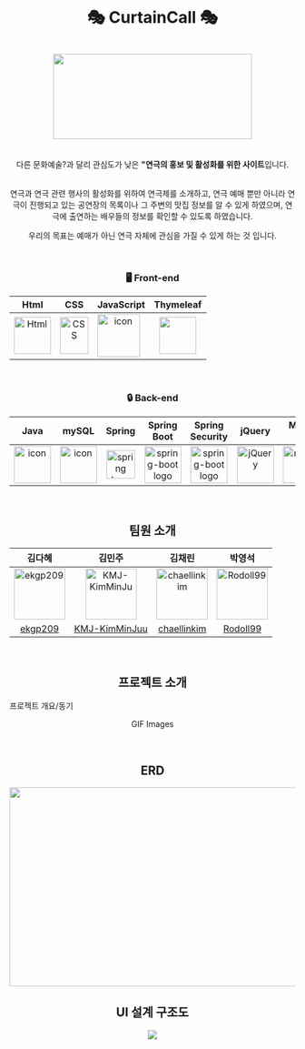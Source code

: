 <div align="center">
  
# 🎭 CurtainCall 🎭
<br/>
<img src="https://github.com/chaellinkim/CurtainCall/assets/94983600/4dca740e-585e-41f2-993f-07e595395a9f" width="350" height="150">

<br/>
<br/>
<br/>
다른 문화예술?과 달리 관심도가 낮은 <b>"연극의 홍보 및 활성화를 위한 사이트</b>입니다.<br /><br />

﻿연극과 연극 관련 행사의 활성화를 위하여 연극제를 소개하고, 연극 예매 뿐만 아니라 연극이 진행되고 있는 공연장의 목록이나 그 주변의 맛집 정보를 알 수 있게 하였으며, 연극에 출연하는 배우들의 정보를 확인할 수 있도록 하였습니다. 

우리의 목표는 예매가 아닌 연극 자체에 관심을 가질 수 있게 하는 것 입니다.

<br/>

### <span style=""> 🖥 **Front-end** </span>
| Html | CSS | JavaScript | Thymeleaf |
| :---: | :---: | :---: | :---: |
| <img alt="Html" src ="https://upload.wikimedia.org/wikipedia/commons/thumb/6/61/HTML5_logo_and_wordmark.svg/440px-HTML5_logo_and_wordmark.svg.png" width="65" height="65" /> | <div style="display: flex; align-items: flex-start;"><img src="https://user-images.githubusercontent.com/111227745/210204643-4c3d065c-59ec-481d-ac13-cea795730835.png" alt="CSS" width="50" height="65" /></div> | <div style="display: flex; align-items: flex-start;"><img src="https://techstack-generator.vercel.app/js-icon.svg" alt="icon" width="75" height="75" /></div> | <img src="https://simpleicons.org/icons/thymeleaf.svg" width="65" height="65">
<br/>

### <span style="">🔒  **Back-end** </span>
| Java | mySQL | Spring | Spring<br>Boot |Spring<br/>Security | jQuery |Maria DB|
| :---: | :---: | :---: | :---: | :---:| :---:| :---:|
| <div style="display: flex; align-items: flex-start;"><img src="https://techstack-generator.vercel.app/java-icon.svg" alt="icon" width="65" height="65" /></div> | <div style="display: flex; align-items: flex-start;"><img src="https://techstack-generator.vercel.app/mysql-icon.svg" alt="icon" width="65" height="65" /></div> | <img alt="spring logo" src="https://www.vectorlogo.zone/logos/springio/springio-icon.svg" height="50" width="50" > | <img alt="spring-boot logo" src="https://t1.daumcdn.net/cfile/tistory/27034D4F58E660F616" width="65" height="65" > | <img alt="spring-boot logo" src="https://blog.kakaocdn.net/dn/dIQDQP/btqZ09ESd8T/0ibqtotW52OaJS8HznXDQK/img.png" width="65" height="65" >| <img alt="jQuery" src="https://simpleicons.org/icons/jquery.svg" width="65" height="65"> |  <img alt="mariaDB" src="https://simpleicons.org/icons/mariadbfoundation.svg" width="65" height="65">
<br />

## 팀원 소개
|김다혜|김민주|김채린|박영석|
|:-:|:-:|:-:|:-:|
|<img src="https://avatars.githubusercontent.com/u/49385606?v=4" alt="ekgp209" width="90" height="90">|<img src="https://avatars.githubusercontent.com/u/94983600?v=4" alt="KMJ-KimMinJu" width="90" height="90">|<img src="https://avatars.githubusercontent.com/u/91306706?v=4" alt="chaellinkim" width="90" height="90">|<img src="https://avatars.githubusercontent.com/u/117357510?v=4" alt="Rodoll99" width="90" height="90">|
|[ekgp209](https://github.com/ekgp209)|[KMJ-KimMinJuu](https://github.com/KMJ-KimMinJu)|[chaellinkim](https://github.com/chaellinkim)|[Rodoll99](https://github.com/Rodoll99)|
<br/>

## 프로젝트 소개
<p align="justify">
프로젝트 개요/동기
</p>

<p align="center">

GIF Images
</p>

<br>

## ERD

<img src="https://github.com/chaellinkim/CurtainCall/assets/94983600/a6d6053a-fe38-4e93-b6a7-a373e19b7dbf" width="550" height="350">

## UI 설계 구조도
<img src="https://github.com/chaellinkim/CurtainCall/assets/94983600/92c9ae53-effd-4111-908e-75f5be20edad">

</div>
